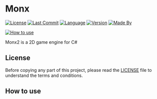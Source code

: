 # Monx

[![License](https://img.shields.io/github/license/Orbinuity/Monx2)](./LICENSE)
[![Last Commit](https://img.shields.io/github/last-commit/Orbinuity/Monx2)](https://github.com/Orbinuity/Monx2/commits)
[![Language](https://img.shields.io/badge/Language-C%23-blue)](https://dotnet.microsoft.com/en-us/languages/csharp)
[![Version](https://img.shields.io/badge/Version-1.0-orange)](https://github.com/Orbinuity/Monx2/releases/v1.0)
[![Made By](https://img.shields.io/badge/Made%20by-Orbinuity-teal)](https://orbinuity.github.io/)

[![How to use](https://img.shields.io/badge/How%20to%20use-brown)](./HOWTOUSE.md)

Monx2 is a 2D game engine for C#

## License

Before copying any part of this project, please read the [LICENSE](./LICENSE) file to understand the terms and conditions.

## How to use